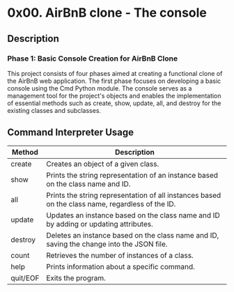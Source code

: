 # 0x00. AirBnB clone - The console

## Description
### Phase 1: Basic Console Creation for AirBnB Clone

This project consists of four phases aimed at creating a functional clone of the AirBnB web application.
 The first phase focuses on developing a basic console using the Cmd Python module.
 The console serves as a management tool for the project's objects and enables the implementation of essential methods such
 as create, show, update, all, and destroy for the existing classes and subclasses.

## Command Interpreter Usage

| Method  | Description                                                                                          |
|---------|------------------------------------------------------------------------------------------------------|
| create  | Creates an object of a given class.                                                                  |
| show    | Prints the string representation of an instance based on the class name and ID.                      |
| all     | Prints the string representation of all instances based on the class name, regardless of the ID.     |
| update  | Updates an instance based on the class name and ID by adding or updating attributes.                 |
| destroy | Deletes an instance based on the class name and ID, saving the change into the JSON file.            |
| count   | Retrieves the number of instances of a class.                                                       |
| help    | Prints information about a specific command.                                                        |
| quit/EOF| Exits the program.                                                                                   |

